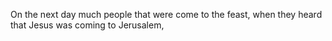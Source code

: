 On the next day much people that were come to the feast, when they heard that Jesus was coming to Jerusalem,
